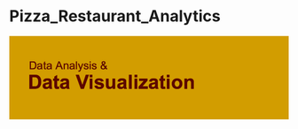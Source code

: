 # Pizza_Restaurant_Analytics

![I am a Junior Data Analyst](https://github.com/Naarestan/Naarestan/blob/main/Unknown)
